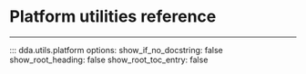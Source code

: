 # Platform utilities reference

-----

::: dda.utils.platform
    options:
      show_if_no_docstring: false
      show_root_heading: false
      show_root_toc_entry: false
